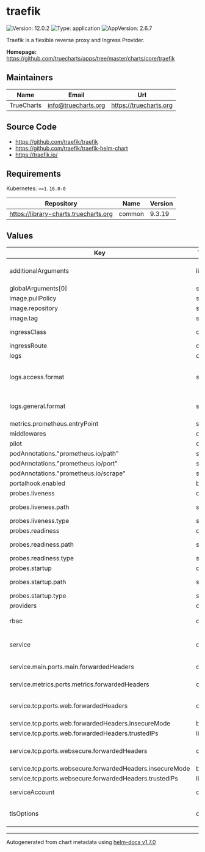 # traefik

![Version: 12.0.2](https://img.shields.io/badge/Version-12.0.2-informational?style=flat-square) ![Type: application](https://img.shields.io/badge/Type-application-informational?style=flat-square) ![AppVersion: 2.6.7](https://img.shields.io/badge/AppVersion-2.6.7-informational?style=flat-square)

Traefik is a flexible reverse proxy and Ingress Provider.

**Homepage:** <https://github.com/truecharts/apps/tree/master/charts/core/traefik>

## Maintainers

| Name | Email | Url |
| ---- | ------ | --- |
| TrueCharts | info@truecharts.org | https://truecharts.org |

## Source Code

* <https://github.com/traefik/traefik>
* <https://github.com/traefik/traefik-helm-chart>
* <https://traefik.io/>

## Requirements

Kubernetes: `>=1.16.0-0`

| Repository | Name | Version |
|------------|------|---------|
| https://library-charts.truecharts.org | common | 9.3.19 |

## Values

| Key | Type | Default | Description |
|-----|------|---------|-------------|
| additionalArguments | list | `["--metrics.prometheus","--ping","--serverstransport.insecureskipverify=true","--providers.kubernetesingress.allowexternalnameservices=true"]` | Additional arguments to be passed at Traefik's binary All available options available on https://docs.traefik.io/reference/static-configuration/cli/ |
| globalArguments[0] | string | `"--global.checknewversion"` |  |
| image.pullPolicy | string | `"IfNotPresent"` |  |
| image.repository | string | `"tccr.io/truecharts/traefik"` |  |
| image.tag | string | `"v2.6.7@sha256:f3cd9f39d025da2edbd59d119ea982b75c859f48252075bc2882aeac089dc905"` |  |
| ingressClass | object | `{"enabled":false,"fallbackApiVersion":"","isDefaultClass":false}` | Use ingressClass. Ignored if Traefik version < 2.3 / kubernetes < 1.18.x |
| ingressRoute | object | `{"dashboard":{"annotations":{},"enabled":true,"labels":{}}}` | Create an IngressRoute for the dashboard |
| logs | object | `{"access":{"enabled":false,"fields":{"general":{"defaultmode":"keep","names":{}},"headers":{"defaultmode":"drop","names":{}}},"filters":{},"format":"common"},"general":{"format":"common","level":"ERROR"}}` | Logs https://docs.traefik.io/observability/logs/ |
| logs.access.format | string | `"common"` | Set the format of Access Logs to be either Common Log Format or JSON. For more information: https://doc.traefik.io/traefik/observability/access-logs/#format |
| logs.general.format | string | `"common"` | Set the format of General Logs to be either Common Log Format or JSON. For more information: https://doc.traefik.io/traefik/observability/logs/#format |
| metrics.prometheus.entryPoint | string | `"metrics"` |  |
| middlewares | object | `{"basicAuth":[],"chain":[],"forwardAuth":[],"ipWhiteList":[],"rateLimit":[],"redirectRegex":[],"redirectScheme":[],"stripPrefixRegex":[]}` | SCALE Middleware Handlers |
| pilot | object | `{"enableThemePark":false,"enabled":false,"token":""}` | Activate Pilot integration |
| podAnnotations."prometheus.io/path" | string | `"/metrics"` |  |
| podAnnotations."prometheus.io/port" | string | `"9180"` |  |
| podAnnotations."prometheus.io/scrape" | string | `"true"` |  |
| portalhook.enabled | bool | `true` |  |
| probes.liveness | object | See below | Liveness probe configuration |
| probes.liveness.path | string | "/" | If a HTTP probe is used (default for HTTP/HTTPS services) this path is used |
| probes.liveness.type | string | "TCP" | sets the probe type when not using a custom probe |
| probes.readiness | object | See below | Redainess probe configuration |
| probes.readiness.path | string | "/" | If a HTTP probe is used (default for HTTP/HTTPS services) this path is used |
| probes.readiness.type | string | "TCP" | sets the probe type when not using a custom probe |
| probes.startup | object | See below | Startup probe configuration |
| probes.startup.path | string | "/" | If a HTTP probe is used (default for HTTP/HTTPS services) this path is used |
| probes.startup.type | string | "TCP" | sets the probe type when not using a custom probe |
| providers | object | `{"kubernetesCRD":{"enabled":true,"namespaces":[]},"kubernetesIngress":{"enabled":true,"namespaces":[],"publishedService":{"enabled":true}}}` | Configure providers |
| rbac | object | `{"enabled":true,"rules":[{"apiGroups":[""],"resources":["services","endpoints","secrets"],"verbs":["get","list","watch"]},{"apiGroups":["extensions","networking.k8s.io"],"resources":["ingresses","ingressclasses"],"verbs":["get","list","watch"]},{"apiGroups":["extensions","networking.k8s.io"],"resources":["ingresses/status"],"verbs":["update"]},{"apiGroups":["traefik.containo.us"],"resources":["ingressroutes","ingressroutetcps","ingressrouteudps","middlewares","middlewaretcps","tlsoptions","tlsstores","traefikservices","serverstransports"],"verbs":["get","list","watch"]}]}` | Whether Role Based Access Control objects like roles and rolebindings should be created |
| service | object | `{"main":{"ports":{"main":{"forwardedHeaders":{"enabled":false},"port":9000,"protocol":"HTTP","targetPort":9000}},"type":"LoadBalancer"},"metrics":{"enabled":true,"ports":{"metrics":{"enabled":true,"forwardedHeaders":{"enabled":false},"port":9180,"protocol":"HTTP","targetPort":9180}},"type":"ClusterIP"},"tcp":{"enabled":true,"ports":{"web":{"enabled":true,"forwardedHeaders":{"enabled":false,"insecureMode":false,"trustedIPs":[]},"port":9080,"protocol":"HTTP","redirectTo":"websecure"},"websecure":{"enabled":true,"forwardedHeaders":{"enabled":false,"insecureMode":false,"trustedIPs":[]},"port":9443,"protocol":"HTTPS"}},"type":"LoadBalancer"},"udp":{"enabled":false}}` | Options for the main traefik service, where the entrypoints traffic comes from from. |
| service.main.ports.main.forwardedHeaders | object | `{"enabled":false}` | Forwarded Headers should never be enabled on Main entrypoint |
| service.metrics.ports.metrics.forwardedHeaders | object | `{"enabled":false}` | Forwarded Headers should never be enabled on Metrics entrypoint |
| service.tcp.ports.web.forwardedHeaders | object | `{"enabled":false,"insecureMode":false,"trustedIPs":[]}` | Configure (Forwarded Headers)[https://doc.traefik.io/traefik/routing/entrypoints/#forwarded-headers] Support |
| service.tcp.ports.web.forwardedHeaders.insecureMode | bool | `false` | Trust all forwarded headers |
| service.tcp.ports.web.forwardedHeaders.trustedIPs | list | `[]` | List of trusted IP and CIDR references |
| service.tcp.ports.websecure.forwardedHeaders | object | `{"enabled":false,"insecureMode":false,"trustedIPs":[]}` | Configure (Forwarded Headers)[https://doc.traefik.io/traefik/routing/entrypoints/#forwarded-headers] Support |
| service.tcp.ports.websecure.forwardedHeaders.insecureMode | bool | `false` | Trust all forwarded headers |
| service.tcp.ports.websecure.forwardedHeaders.trustedIPs | list | `[]` | List of trusted IP and CIDR references |
| serviceAccount | object | `{"create":true}` | The service account the pods will use to interact with the Kubernetes API |
| tlsOptions | object | `{"default":{"cipherSuites":["TLS_ECDHE_RSA_WITH_AES_128_GCM_SHA256","TLS_ECDHE_RSA_WITH_AES_256_GCM_SHA384","TLS_ECDHE_RSA_WITH_CHACHA20_POLY1305","TLS_AES_128_GCM_SHA256","TLS_AES_256_GCM_SHA384","TLS_CHACHA20_POLY1305_SHA256"],"curvePreferences":["CurveP521","CurveP384"],"minVersion":"VersionTLS12","sniStrict":false}}` | TLS Options to be created as TLSOption CRDs https://doc.traefik.io/tccr.io/truecharts/https/tls/#tls-options Example: |

----------------------------------------------
Autogenerated from chart metadata using [helm-docs v1.7.0](https://github.com/norwoodj/helm-docs/releases/v1.7.0)
